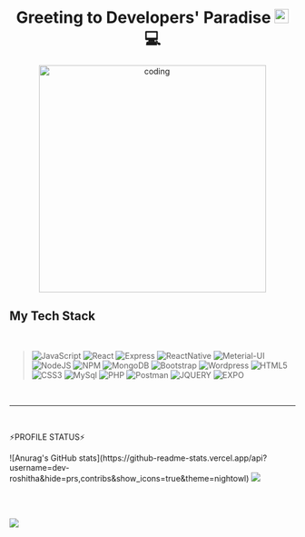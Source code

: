 <h1 align="center">Greeting to Developers' Paradise <img src="https://media.giphy.com/media/hvRJCLFzcasrR4ia7z/giphy.gif" width="25px" height="25px">💻</h1>
<p align="center"> <img alt="coding" align="center" width="400" src="https://camo.githubusercontent.com/cae12fddd9d6982901d82580bdf321d81fb299141098ca1c2d4891870827bf17/68747470733a2f2f6d69726f2e6d656469756d2e636f6d2f6d61782f313336302f302a37513379765349765f7430696f4a2d5a2e676966" /> </p>
<h2>My Tech Stack</h2><br/>

<blockquote> 
  <img alt="JavaScript" src="https://img.shields.io/badge/javascript-%23323330.svg?style=for-the-badge&logo=javascript&logoColor=%23F7DF1E"/>
  <img alt="React" src="https://img.shields.io/badge/react-%2320232a.svg?style=for-the-badge&logo=react&logoColor=%2361DAFB"/>
  <img alt="Express" src="https://img.shields.io/badge/express.js-%23404d59.svg?style=for-the-badge&logo=express&logoColor=%2361DAFB"/>
  <img alt="ReactNative" src="https://img.shields.io/badge/react_native-%2320232a.svg?style=for-the-badge&logo=react&logoColor=%2361DAFB)"/>
  <img alt="Meterial-UI" src="https://img.shields.io/badge/meterial ui-%230081CB.svg?style=for-the-badge&logo=mui&logoColor=white"/>
  <img alt="NodeJS" src="https://img.shields.io/badge/node.js-6DA55F?style=for-the-badge&logo=node.js&logoColor=white"/>
  <img alt="NPM" src="https://img.shields.io/badge/NPM-%23000000.svg?style=for-the-badge&logo=npm&logoColor=white"/>
  <img alt="MongoDB" src="https://img.shields.io/badge/MongoDB-%23011e2b.svg?style=for-the-badge&logo=mongodb&logoColor=%2347A248"/>
  <img alt="Bootstrap" src="https://img.shields.io/badge/bootstrap-%23323330.svg?style=for-the-badge&logo=Bootstrap"/>
  <img alt="Wordpress" src="https://img.shields.io/badge/WordPress-%23117AC9.svg?style=for-the-badge&logo=WordPress&logoColor=white"/>
  <img alt="HTML5" src="https://img.shields.io/badge/html 5-FB542B.svg?style=for-the-badge&logo=html5&logoColor=black"/>
  <img alt="CSS3" src="https://img.shields.io/badge/css 3-blue.svg?style=for-the-badge&logo=css3&logoColor=white"/>
  <img alt="MySql" src="https://img.shields.io/badge/mysql-F88900.svg?style=for-the-badge&logo=Mysql"/> 
  <img alt="PHP" src="https://img.shields.io/badge/php-%23777BB4.svg?style=for-the-badge&logo=php&logoColor=white"/>
  <img alt="Postman" src="https://img.shields.io/badge/postman-black.svg?style=for-the-badge&logo=Postman"/>
  <img alt="JQUERY" src="https://img.shields.io/badge/jquery-%230769AD.svg?style=for-the-badge&logo=jquery&logoColor=white"/>
  <img alt="EXPO" src="https://img.shields.io/badge/expo-1C1E24?style=for-the-badge&logo=expo&logoColor=#D04A37"/>
</blockquote>

<br/>  
  <hr>
<br/>

<span>⚡PROFILE STATUS⚡</span>
<br/> 
<p> 
   ![Anurag's GitHub stats](https://github-readme-stats.vercel.app/api?username=dev-roshitha&hide=prs,contribs&show_icons=true&theme=nightowl)
   <img align="" src="https://github-readme-stats.vercel.app/api/top-langs/?username=dev-roshitha&layout=compact&langs_count=8&theme=dark" />
</p>
<br/><br/>

![](https://komarev.com/ghpvc/?username=dev-roshitha&color=green)
